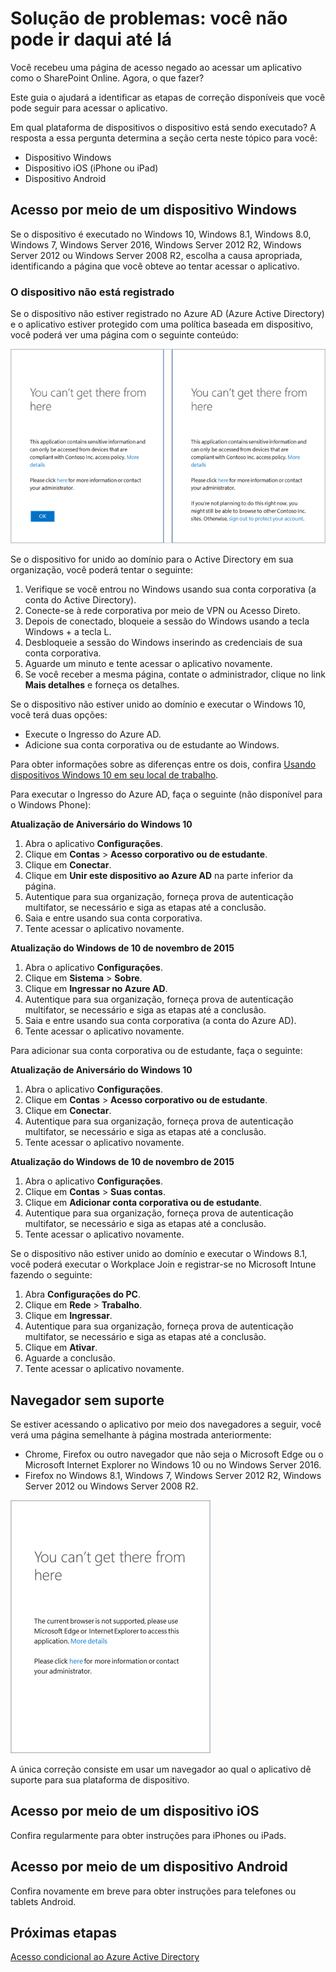 <properties
	pageTitle="Solução de problemas: você não pode ir daqui até lá | Microsoft Azure"
	description="Este tópico o ajuda a identificar as etapas de correção que pode seguir para obter acesso a um aplicativo."
	services="active-directory"
	keywords="acesso condicional baseado em dispositivo, registro de dispositivo, habilitar registro de dispositivo, registro de dispositivo e MDM"
	documentationCenter=""
	authors="markusvi"
	manager="femila"
	editor=""/>

<tags
	ms.service="active-directory"
	ms.workload="identity"
	ms.tgt_pltfrm="na"
	ms.devlang="na"
	ms.topic="get-started-article"
	ms.date="08/23/2016"
	ms.author="markvi"/>


# Solução de problemas: você não pode ir daqui até lá

Você recebeu uma página de acesso negado ao acessar um aplicativo como o SharePoint Online. Agora, o que fazer?

Este guia o ajudará a identificar as etapas de correção disponíveis que você pode seguir para acessar o aplicativo.



Em qual plataforma de dispositivos o dispositivo está sendo executado? A resposta a essa pergunta determina a seção certa neste tópico para você:


-	Dispositivo Windows
-	Dispositivo iOS (iPhone ou iPad)
-	Dispositivo Android

## Acesso por meio de um dispositivo Windows

Se o dispositivo é executado no Windows 10, Windows 8.1, Windows 8.0, Windows 7, Windows Server 2016, Windows Server 2012 R2, Windows Server 2012 ou Windows Server 2008 R2, escolha a causa apropriada, identificando a página que você obteve ao tentar acessar o aplicativo.

### O dispositivo não está registrado

Se o dispositivo não estiver registrado no Azure AD (Azure Active Directory) e o aplicativo estiver protegido com uma política baseada em dispositivo, você poderá ver uma página com o seguinte conteúdo:

![Mensagens "você não pode acessar esse lugar daqui" para dispositivos não registrados](./media/active-directory-conditional-access-device-remediation/01.png "Cenário")



Se o dispositivo for unido ao domínio para o Active Directory em sua organização, você poderá tentar o seguinte:

1.	Verifique se você entrou no Windows usando sua conta corporativa (a conta do Active Directory).
2.	Conecte-se à rede corporativa por meio de VPN ou Acesso Direto.
3.	Depois de conectado, bloqueie a sessão do Windows usando a tecla Windows + a tecla L.
4.	Desbloqueie a sessão do Windows inserindo as credenciais de sua conta corporativa.
5.	Aguarde um minuto e tente acessar o aplicativo novamente.
6.	Se você receber a mesma página, contate o administrador, clique no link **Mais detalhes** e forneça os detalhes.

Se o dispositivo não estiver unido ao domínio e executar o Windows 10, você terá duas opções:

- Execute o Ingresso do Azure AD.
- Adicione sua conta corporativa ou de estudante ao Windows.

Para obter informações sobre as diferenças entre os dois, confira [Usando dispositivos Windows 10 em seu local de trabalho](active-directory-azureadjoin-windows10-devices.md).

Para executar o Ingresso do Azure AD, faça o seguinte (não disponível para o Windows Phone):

**Atualização de Aniversário do Windows 10**

1.	Abra o aplicativo **Configurações**.
2.	Clique em **Contas** > **Acesso corporativo ou de estudante**.
3.	Clique em **Conectar**.
4.	Clique em **Unir este dispositivo ao Azure AD** na parte inferior da página.
5.	Autentique para sua organização, forneça prova de autenticação multifator, se necessário e siga as etapas até a conclusão.
6.	Saia e entre usando sua conta corporativa.
7.	Tente acessar o aplicativo novamente.




**Atualização do Windows de 10 de novembro de 2015**


1.	Abra o aplicativo **Configurações**.
2.	Clique em **Sistema** > **Sobre**.
3.	Clique em **Ingressar no Azure AD**.
4.	Autentique para sua organização, forneça prova de autenticação multifator, se necessário e siga as etapas até a conclusão.
5.	Saia e entre usando sua conta corporativa (a conta do Azure AD).
6.	Tente acessar o aplicativo novamente.

Para adicionar sua conta corporativa ou de estudante, faça o seguinte:

**Atualização de Aniversário do Windows 10**

1.	Abra o aplicativo **Configurações**.
2.	Clique em **Contas** > **Acesso corporativo ou de estudante**.
3.	Clique em **Conectar**.
4.	Autentique para sua organização, forneça prova de autenticação multifator, se necessário e siga as etapas até a conclusão.
5.	Tente acessar o aplicativo novamente.


**Atualização do Windows de 10 de novembro de 2015**

1.	Abra o aplicativo **Configurações**.
2.	Clique em **Contas** > **Suas contas**.
3.	Clique em **Adicionar conta corporativa ou de estudante**.
4.	Autentique para sua organização, forneça prova de autenticação multifator, se necessário e siga as etapas até a conclusão.
5.	Tente acessar o aplicativo novamente.

Se o dispositivo não estiver unido ao domínio e executar o Windows 8.1, você poderá executar o Workplace Join e registrar-se no Microsoft Intune fazendo o seguinte:

1.	Abra **Configurações do PC**.
2.	Clique em **Rede** > **Trabalho**.
3.	Clique em **Ingressar**.
4.	Autentique para sua organização, forneça prova de autenticação multifator, se necessário e siga as etapas até a conclusão.
5.	Clique em **Ativar**.
6.	Aguarde a conclusão.
7.	Tente acessar o aplicativo novamente.


## Navegador sem suporte

Se estiver acessando o aplicativo por meio dos navegadores a seguir, você verá uma página semelhante à página mostrada anteriormente:

- Chrome, Firefox ou outro navegador que não seja o Microsoft Edge ou o Microsoft Internet Explorer no Windows 10 ou no Windows Server 2016.
- Firefox no Windows 8.1, Windows 7, Windows Server 2012 R2, Windows Server 2012 ou Windows Server 2008 R2.

![Mensagem "você não pode acessar esse lugar daqui" para navegadores sem suporte](./media/active-directory-conditional-access-device-remediation/02.png "Cenário")


A única correção consiste em usar um navegador ao qual o aplicativo dê suporte para sua plataforma de dispositivo.

## Acesso por meio de um dispositivo iOS
Confira regularmente para obter instruções para iPhones ou iPads.

## Acesso por meio de um dispositivo Android
Confira novamente em breve para obter instruções para telefones ou tablets Android.

## Próximas etapas

[Acesso condicional ao Azure Active Directory](active-directory-conditional-access.md)

<!---HONumber=AcomDC_0831_2016-->